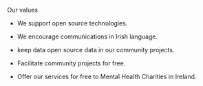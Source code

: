 

  


Our values

- We support open source technologies.
  
- We encourage communications in Irish language.
  
- keep data open source data in our community projects.
  
- Facilitate community projects for free.
  
- Offer our services for free to Mental Health Charities in Ireland. 

